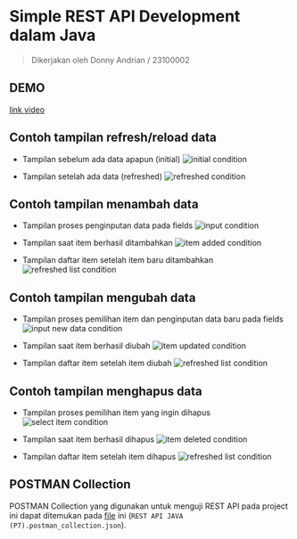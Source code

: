 # Simple REST API Development dalam Java
> Dikerjakan oleh Donny Andrian / 23100002

## DEMO
[link video](https://drive.google.com/file/d/1Q6cgBKCiKPp4NDPZzoOFnA7zL-ozOING/view?usp=sharing)

## Contoh tampilan refresh/reload data
- Tampilan sebelum ada data apapun (initial)
![initial condition](./docs/reload/1.png)

- Tampilan setelah ada data (refreshed)
![refreshed condition](./docs/reload/2.png)

## Contoh tampilan menambah data
- Tampilan proses penginputan data pada fields
![input condition](./docs/add/1.png)

- Tampilan saat item berhasil ditambahkan
![item added condition](./docs/add/2.png)

- Tampilan daftar item setelah item baru ditambahkan
![refreshed list condition](./docs/add/3.png)

## Contoh tampilan mengubah data
- Tampilan proses pemilihan item dan penginputan data baru pada fields
![input new data condition](./docs/update/1.png)

- Tampilan saat item berhasil diubah
![item updated condition](./docs/update/2.png)

- Tampilan daftar item setelah item diubah
![refreshed list condition](./docs/update/3.png)

## Contoh tampilan menghapus data
- Tampilan proses pemilihan item yang ingin dihapus
![select item condition](./docs/delete/1.png)

- Tampilan saat item berhasil dihapus
![item deleted condition](./docs/delete/2.png)

- Tampilan daftar item setelah item dihapus
![refreshed list condition](./docs/delete/3.png)

## POSTMAN Collection
POSTMAN Collection yang digunakan untuk menguji REST API pada project ini dapat ditemukan pada [file](./REST%20API%20JAVA%20(P7).postman_collection.json) ini (`REST API JAVA (P7).postman_collection.json`).